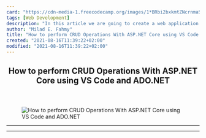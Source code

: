 ```yaml
---
card: "https://cdn-media-1.freecodecamp.org/images/1*BRbi2bxkmtZNcrnmaSFqUw.jpeg"
tags: [Web Development]
description: "In this article we are going to create a web application usin"
author: "Milad E. Fahmy"
title: "How to perform CRUD Operations With ASP.NET Core using VS Code and ADO.NET"
created: "2021-08-16T11:39:22+02:00"
modified: "2021-08-16T11:39:22+02:00"
---
```

<div class="site-wrapper">
<main id="site-main" class="site-main outer">
<div class="inner">
<article class="post-full post tag-web-development tag-tech tag-technology tag-programming tag-coding ">
<header class="post-full-header">
<h1 class="post-full-title">How to perform CRUD Operations With ASP.NET Core using VS Code and ADO.NET</h1>
</header>
<figure class="post-full-image">
<picture>
<source media="(max-width: 700px)" sizes="1px" srcset="data:image/gif;base64,R0lGODlhAQABAIAAAAAAAP///yH5BAEAAAAALAAAAAABAAEAAAIBRAA7 1w">
<source media="(min-width: 701px)" sizes="(max-width: 800px) 400px,
(max-width: 1170px) 700px,
1400px" srcset="https://cdn-media-1.freecodecamp.org/images/1*BRbi2bxkmtZNcrnmaSFqUw.jpeg 300w,
https://cdn-media-1.freecodecamp.org/images/1*BRbi2bxkmtZNcrnmaSFqUw.jpeg 600w,
https://cdn-media-1.freecodecamp.org/images/1*BRbi2bxkmtZNcrnmaSFqUw.jpeg 1000w,
https://cdn-media-1.freecodecamp.org/images/1*BRbi2bxkmtZNcrnmaSFqUw.jpeg 2000w">
<img onerror="this.style.display='none'" src="https://cdn-media-1.freecodecamp.org/images/1*BRbi2bxkmtZNcrnmaSFqUw.jpeg" alt="How to perform CRUD Operations With ASP.NET Core using VS Code and ADO.NET">
</picture>
</figure>
<section class="post-full-content">
<div class="post-content">
</div>
<hr>
<hr>
</section>
</article>
</div>
</main>
</div>
<!-- Google Tag Manager (noscript) -->
<!-- End Google Tag Manager (noscript) -->
